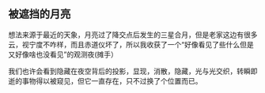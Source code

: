 ## 被遮挡的月亮

  想法来源于最近的天象，月亮过了降交点后发生的三星合月，但是老家这边有很多云，视宁度不咋样，而且赤道仪坏了，所以我收获了一个“好像看见了些什么但是又好像啥也没看见”的观测夜(摊手）


我们也许会看到隐藏在夜空背后的投影，显现，消散，隐藏，光与光交织，转瞬即逝的事物得以被窥见，但它一直存在，只不过换了个位置而已。
 
